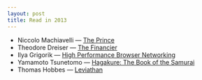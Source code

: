 ```yaml
---
layout: post
title: Read in 2013
---
```


* Niccolo Machiavelli — [The Prince](http://www.amazon.com/The-Prince-Niccolo-Machiavelli/dp/0312149786/)
* Theodore Dreiser — [The Financier](http://www.amazon.com/Financier-novel-Theodore-Dreiser/dp/1484867963)
* Ilya Grigorik — [High Performance Browser Networking](http://shop.oreilly.com/product/0636920028048.do)
* Yamamoto Tsunetomo — [Hagakure: The Book of the Samurai](http://www.amazon.com/Hagakure-Book-Samurai-Yamamoto-Tsunetomo/dp/1590309855)
* Thomas Hobbes — [Leviathan](http://www.amazon.com/Leviathan-Thomas-Hobbes/dp/1439297258)
